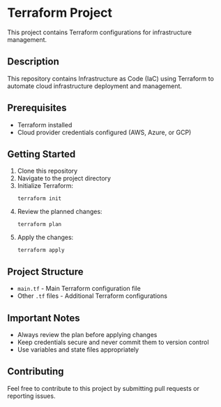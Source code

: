 # Terraform Project

This project contains Terraform configurations for infrastructure management.

## Description
This repository contains Infrastructure as Code (IaC) using Terraform to automate cloud infrastructure deployment and management.

## Prerequisites
- Terraform installed
- Cloud provider credentials configured (AWS, Azure, or GCP)

## Getting Started
1. Clone this repository
2. Navigate to the project directory
3. Initialize Terraform:
   ```
   terraform init
   ```
4. Review the planned changes:
   ```
   terraform plan
   ```
5. Apply the changes:
   ```
   terraform apply
   ```

## Project Structure
- `main.tf` - Main Terraform configuration file
- Other `.tf` files - Additional Terraform configurations

## Important Notes
- Always review the plan before applying changes
- Keep credentials secure and never commit them to version control
- Use variables and state files appropriately

## Contributing
Feel free to contribute to this project by submitting pull requests or reporting issues.

